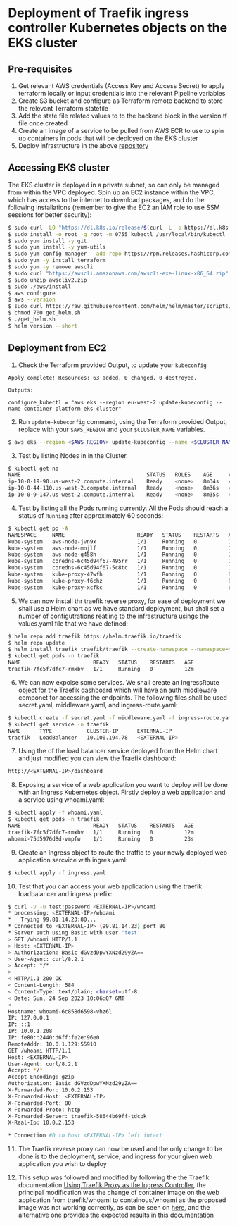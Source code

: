 # Deployment of Traefik ingress controller Kubernetes objects on the EKS cluster

## Pre-requisites
1. Get relevant AWS credentials (Access Key and Access Secret) to apply terraform locally or input credentials into the relevant Pipeline variables
2. Create S3 bucket and configure as Terraform remote backend to store the relevant Terraform statefile
3. Add the state file related values to to the backend block in the version.tf file once created
4. Create an image of a service to be pulled from AWS ECR to use to spin up containers in pods that will be deployed on the EKS cluster
5. Deploy infrastructure in the above [repository](../../)

## Accessing EKS cluster
The EKS cluster is deployed in a private subnet, so can only be managed from 
within the VPC deployed. Spin up an EC2 instance within the VPC, which has
access to the internet to download packages, and do the following installations
(remember to give the EC2 an IAM role to use SSM sessions for better security):

```sh
$ sudo curl -LO "https://dl.k8s.io/release/$(curl -L -s https://dl.k8s.io/release/stable.txt)/bin/linux/amd64/kubectl"
$ sudo install -o root -g root -m 0755 kubectl /usr/local/bin/kubectl
$ sudo yum install -y git
$ sudo yum install -y yum-utils
$ sudo yum-config-manager --add-repo https://rpm.releases.hashicorp.com/AmazonLinux/hashicorp.repo
$ sudo yum -y install terraform
$ sudo yum -y remove awscli
$ sudo curl "https://awscli.amazonaws.com/awscli-exe-linux-x86_64.zip" -o "awscliv2.zip"
$ sudo unzip awscliv2.zip
$ sudo ./aws/install
$ aws configure
$ aws --version
$ sudo curl https://raw.githubusercontent.com/helm/helm/master/scripts/get-helm-3 > get_helm.sh
$ chmod 700 get_helm.sh
$ ./get_helm.sh
$ helm version --short
```

## Deployment from EC2

1. Check the Terraform provided Output, to update your `kubeconfig`

```hcl
Apply complete! Resources: 63 added, 0 changed, 0 destroyed.

Outputs:

configure_kubectl = "aws eks --region eu-west-2 update-kubeconfig --name container-platform-eks-cluster"
```

2. Run `update-kubeconfig` command, using the Terraform provided Output, replace with your `$AWS_REGION` and your `$CLUSTER_NAME` variables.

```sh
$ aws eks --region <$AWS_REGION> update-kubeconfig --name <$CLUSTER_NAME>
```

3. Test by listing Nodes in in the Cluster.

```sh
$ kubectl get no
NAME                                        STATUS   ROLES    AGE     VERSION
ip-10-0-19-90.us-west-2.compute.internal    Ready    <none>   8m34s   v1.26.2-eks-a59e1f0
ip-10-0-44-110.us-west-2.compute.internal   Ready    <none>   8m36s   v1.26.2-eks-a59e1f0
ip-10-0-9-147.us-west-2.compute.internal    Ready    <none>   8m35s   v1.26.2-eks-a59e1f0
```

4. Test by listing all the Pods running currently. All the Pods should reach a status of `Running` after approximately 60 seconds:

```sh
$ kubectl get po -A
NAMESPACE     NAME                       READY   STATUS    RESTARTS   AGE
kube-system   aws-node-jvn9x             1/1     Running   0          7m42s
kube-system   aws-node-mnjlf             1/1     Running   0          7m45s
kube-system   aws-node-q458h             1/1     Running   0          7m49s
kube-system   coredns-6c45d94f67-495rr   1/1     Running   0          14m
kube-system   coredns-6c45d94f67-5c8tc   1/1     Running   0          14m
kube-system   kube-proxy-47wfh           1/1     Running   0          8m32s
kube-system   kube-proxy-f6chz           1/1     Running   0          8m30s
kube-system   kube-proxy-xcfkc           1/1     Running   0          8m31s
```

5. We can now install thr traefik reverse proxy, for ease of deployment we shall use a Helm chart as we have standard deployment, but shall set a number of configutrations reatling to the infrastructure usings the values.yaml file that we have defined:

```sh
$ helm repo add traefik https://helm.traefik.io/traefik
$ helm repo update
$ helm install traefik traefik/traefik --create-namespace --namespace=traefik --values=values.yaml
$ kubectl get pods -n traefik
NAME                       READY   STATUS    RESTARTS   AGE
traefik-7fc5f7dfc7-rmxbv   1/1     Running   0          12m
```

6. We can now expoise some services. We shall create an IngressRoute object for the Traefik dashboard which will have an auth middleware componet for accessing the endpoints. The following files shall be used  secret.yaml, middleware.yaml, and ingress-route.yaml:

```sh
$ kubectl create -f secret.yaml -f middleware.yaml -f ingress-route.yaml 
$ kubectl get service -n traefik
NAME      TYPE           CLUSTER-IP      EXTERNAL-IP                                                              PORT(S)                      AGE
traefik   LoadBalancer   10.100.194.78   <EXTERNAL-IP>                                                            80:31693/TCP,443:31136/TCP   72s
```

7. Using the <EXTERNAL-IP> of the load balancer service deployed from the Helm chart and just modified you can view the Traefik dashboard:

```sh
http://<EXTERNAL-IP>/dashboard
```

8. Exposing a service of a web application you want to deploy will be done with an Ingress Kubernetes object. Firstly deploy a web application and a service using whoami.yaml:

```sh
$ kubectl apply -f whoami.yaml
$ kubectl get pods -n traefik
NAME                       READY   STATUS    RESTARTS   AGE
traefik-7fc5f7dfc7-rmxbv   1/1     Running   0          12m
whoami-75d5976d8d-vmpfw    1/1     Running   0          23s
```

9. Create an Ingress object to route the traffic to your newly deployed web application sercvice with ingres.yaml:

```sh
$ kubectl apply -f ingress.yaml
```

10. Test that you can access your web application using the traefik loadbalancer <EXTERNAL-IP> and ingress prefix:

```sh
$ curl -v -u test:password <EXTERNAL-IP>/whoami
* processing: <EXTERNAL-IP>/whoami
*   Trying 99.81.14.23:80...
* Connected to <EXTERNAL-IP> (99.81.14.23) port 80
* Server auth using Basic with user 'test'
> GET /whoami HTTP/1.1
> Host: <EXTERNAL-IP>
> Authorization: Basic dGVzdDpwYXNzd29yZA==
> User-Agent: curl/8.2.1
> Accept: */*
>
< HTTP/1.1 200 OK
< Content-Length: 584
< Content-Type: text/plain; charset=utf-8
< Date: Sun, 24 Sep 2023 10:06:07 GMT
<
Hostname: whoami-6c858d6598-vhz6l
IP: 127.0.0.1
IP: ::1
IP: 10.0.1.208
IP: fe80::2440:d6ff:fe2e:96e0
RemoteAddr: 10.0.1.129:55910
GET /whoami HTTP/1.1
Host: <EXTERNAL-IP>
User-Agent: curl/8.2.1
Accept: */*
Accept-Encoding: gzip
Authorization: Basic dGVzdDpwYXNzd29yZA==
X-Forwarded-For: 10.0.2.153
X-Forwarded-Host: <EXTERNAL-IP>
X-Forwarded-Port: 80
X-Forwarded-Proto: http
X-Forwarded-Server: traefik-58644b69ff-tdcpk
X-Real-Ip: 10.0.2.153

* Connection #0 to host <EXTERNAL-IP> left intact
```

11. The Traefik reverse proxy can now be used and the only change to be done is to the deployment, service, and ingress for your given web application you wish to deploy

12. This setup was followed and modified by following the the Traefik documentation [Using Traefik Proxy as the Ingress Controller](https://community.traefik.io/t/using-traefik-proxy-as-the-ingress-controller-traefik-labs/15464/1), the principal modification was the change of container image on the web application from traefik/whoami to containous/whoami as the proposed image was not working correctly, as can be seen on [here](https://stackoverflow.com/questions/62780325/traefik-v2-2-ingress-route-example-not-working), and the alternative one provides the expected results in this documentation